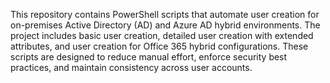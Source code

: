 This repository contains PowerShell scripts that automate user creation for on-premises Active Directory (AD) and Azure AD hybrid environments. The project includes basic user creation, detailed user creation with extended attributes, and user creation for Office 365 hybrid configurations. These scripts are designed to reduce manual effort, enforce security best practices, and maintain consistency across user accounts.

